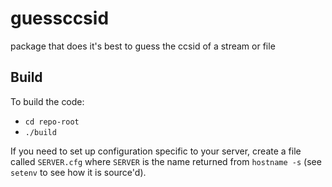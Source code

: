 # guessccsid

package that does it's best to guess the ccsid of a stream or file

## Build

To build the code:

- `cd repo-root`
- `./build`

If you need to set up configuration specific to your server, create a file called `SERVER.cfg`
where `SERVER` is the name returned from `hostname -s` (see `setenv` to see how it is source'd).
